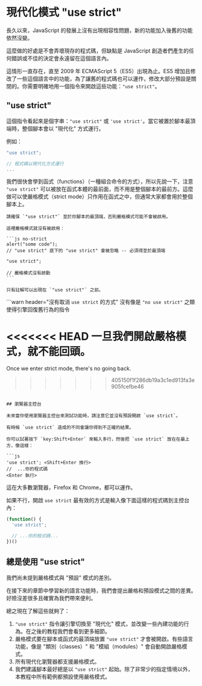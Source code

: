 # 現代化模式 "use strict"

長久以來，JavaScript 的發展上沒有出現相容性問題，新的功能加入後舊的功能依然沒變。

這麼做的好處是不會弄壞現存的程式碼，但缺點是 JavaScript 創造者們產生的任何錯誤或不佳的決定會永遠留在這個語言內。

這情形一直存在，直至 2009 年 ECMAScript 5（ES5）出現為止。ES5 增加且修改了一些這個語言中的功能，為了讓舊的程式碼也可以運作，修改大部分預設是關閉的。你需要明確地用一個指令來開啟這些功能：`"use strict"`。

## "use strict"

這個指令看起來是個字串：`"use strict"` 或 `'use strict'`。當它被置於腳本最頂端時，整個腳本會以 "現代化" 方式運行。

例如：

```js
"use strict";

// 程式碼以現代化方式運行
...
```

我們很快會學到函式（functions）（一種組合命令的方式），所以先說一下，注意 `"use strict"` 可以被放在函式本體的最前面，而不用是整個腳本的最前方。這麼做可以使嚴格模式（strict mode）只作用在函式之中，但通常大家都會用於整個腳本上。

````warn header="確保 \"use strict\" 至於最頂端"
請確保 `"use strict"` 至於你腳本的最頂端，否則嚴格模式可能不會被啟用。

這裡嚴格模式就沒有被啟用：

```js no-strict
alert("some code");
// "use strict" 底下的 "use strict" 會被忽略 -- 必須得至於最頂端

"use strict";

// 嚴格模式沒有啟動
```

只有註解可以出現在 `"use strict"` 之前。
````

```warn header="沒有取消 `use strict` 的方式"
沒有像是 `"no use strict"` 之類使得引擎回復舊行為的指令

<<<<<<< HEAD
一旦我們開啟嚴格模式，就不能回頭。
=======
Once we enter strict mode, there's no going back.
>>>>>>> 405150f1f286db19a3c1ed913fa3e905fcefbe46
```

## 瀏覽器主控台

未來當你使用瀏覽器主控台來測試功能時，請注意它並沒有預設開啟 `use strict`。

有時候 `use strict` 造成的不同會讓你得到不正確的結果。

你可以試著按下 `key:Shift+Enter` 來輸入多行，然後把 `use strict` 放在在最上方，像這樣：

```js
'use strict'; <Shift+Enter 換行>
//  ...你的程式碼
<Enter 執行>
```

這在大多數瀏覽器，Firefox 和 Chrome，都可以運作。

如果不行，開啟 `use strict` 最有效的方式是輸入像下面這樣的程式碼到主控台內：

```js
(function() {
  'use strict';

  // ...你的程式碼...
})()
```

## 總是使用 "use strict"

我們尚未提到嚴格模式與 "預設" 模式的差別。

在接下來的章節中學習新的語言功能時，我們會提出嚴格和預設模式之間的差異。好險沒差很多且確實為我們帶來便利。

總之現在了解這些就夠了：

1. `"use strict"` 指令讓引擎切換至 "現代化" 模式，並改變一些內建功能的行為。在之後的教程我們會看到更多細節。
2. 嚴格模式要在腳本或函式的最頂端放置 `"use strict"` 才會被開啟。有些語言功能，像是 "類別（classes）" 和 "模組（modules）" 會自動開啟嚴格模式。
3. 所有現代化瀏覽器都支援嚴格模式。
4. 我們建議腳本最好總是以 `"use strict"` 起始。除了非常少的指定情境以外，本教程中所有範例都預設使用嚴格模式。
